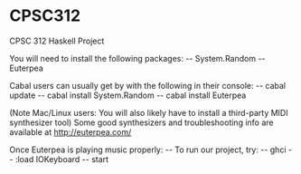 # CPSC312
CPSC 312 Haskell Project

You will need to install the following packages:
-- System.Random
-- Euterpea

Cabal users can usually get by with the following in their console: 
-- cabal update
-- cabal install System.Random
-- cabal install Euterpea

(Note Mac/Linux users: You will also likely have to install a third-party MIDI synthesizer tool)
Some good synthesizers and troubleshooting info are available at http://euterpea.com/

Once Euterpea is playing music properly:
-- To run our project, try:
-- ghci
-- :load IOKeyboard
-- start
